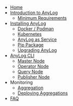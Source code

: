 * [Home](README.md)
* [Introduction to AnyLog](intro_to_anylog.md)
  * [Minimum Requirements](prerequisite.md)
* [Installing AnyLog](quick_start.md)
  * [Docker / Podman](deployments/docker_podman.md)
  * [Kubernetes](deployments/kubernetes.md) 
  * [AnyLog as Service](deployments/AnyLog_as_Service.md)
  * [Pip Package](deployments/Anylog_as_Pip_pkg.md)
  * [Upgrading AnyLog](deployments/upgrade_anylog.md)
* [AnyLog CLI](CLI.md)
  * [Master Node](nodes/master.md)
  * [Operator Node](nodes/operator.md) 
  * [Query Node](nodes/query.md) 
  * [Publisher Node](nodes/publisher.md) 
* Monitoring
  * [Aggregation](monitoring/aggregations.md)
  * [Deploying Aggregations](monitoring/deploy_aggregations.md)
* [FAQ](FAQ.md)


<!-- Social Links -->
<div class="sidebar-social">
  <a href="https://medium.com/anylog-network" target="_blank"><i class="fab fa-medium"></i></a>
  <a href="https://youtube.com/@AnyLog-Network" target="_blank"><i class="fab fa-youtube"></i></a>
  <a href="https://x.com/AnyLogNetwork" target="_blank"><i class="fab fa-twitter"></i></a>
  <a href="https://join.slack.com/t/edgelake/shared_invite/zt-37zgw1gwx-9qpkSIRmG_~Dz7aBz8GRLg" target="_blank"><i class="fab fa-slack"></i></a>
  <a href="https://www.anylog.network/success-stories"><i class="fas fa-file-alt"></i></a>
</div>
